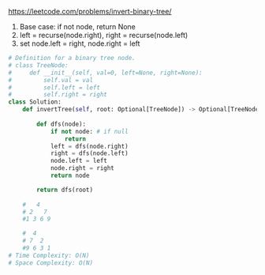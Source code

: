 https://leetcode.com/problems/invert-binary-tree/

1. Base case: if not node, return None
2. left = recurse(node.right), right = recurse(node.left)
3. set node.left = right, node.right = left

```python
# Definition for a binary tree node.
# class TreeNode:
#     def __init__(self, val=0, left=None, right=None):
#         self.val = val
#         self.left = left
#         self.right = right
class Solution:
    def invertTree(self, root: Optional[TreeNode]) -> Optional[TreeNode]:
        
        def dfs(node):
            if not node: # if null
                return
            left = dfs(node.right)
            right = dfs(node.left)
            node.left = left
            node.right = right
            return node

        return dfs(root)
    
    #   4
    # 2   7
    #1 3 6 9

    #  4
    # 7  2
    #9 6 3 1
# Time Complexity: O(N)
# Space Complexity: O(N)
```